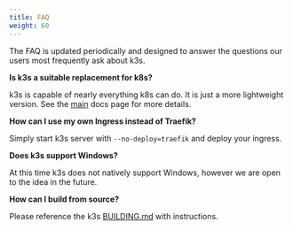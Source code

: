 ```yaml
---
title: FAQ
weight: 60
---
```


The FAQ is updated periodically and designed to answer the questions our users most frequently ask about k3s.

**Is k3s a suitable replacement for k8s?**

k3s is capable of nearly everything k8s can do. It is just a more lightweight version. See the [main]({{<baseurl>}}/k3s/latest/en/) docs page for more details.

**How can I use my own Ingress instead of Traefik?**

Simply start k3s server with `--no-deploy=traefik` and deploy your ingress.

**Does k3s support Windows?**

At this time k3s does not natively support Windows, however we are open to the idea in the future.

**How can I build from source?**

Please reference the k3s [BUILDING.md](https://github.com/rancher/k3s/blob/master/BUILDING.md) with instructions.

